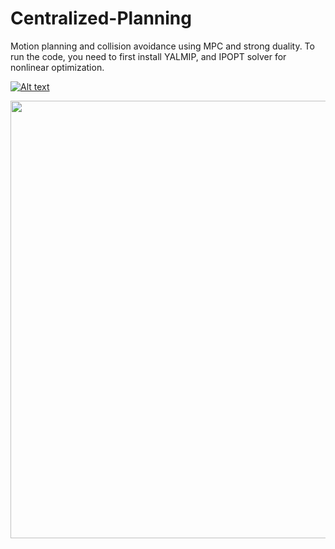 # Centralized-Planning
Motion planning and collision avoidance using MPC and strong duality. 
To run the code, you need to first install YALMIP, and IPOPT solver for nonlinear optimization. 

[![Alt text](https://img.youtube.com/vi/qwJsLzFPVtw/0.jpg)](https://www.youtube.com/watch?v=qwJsLzFPVtw)

<img src="https://github.com/RoyaFiroozi/Centralized-Planning/edit/master/Obstacle_Avoidance_Final.gif" width="700" />
